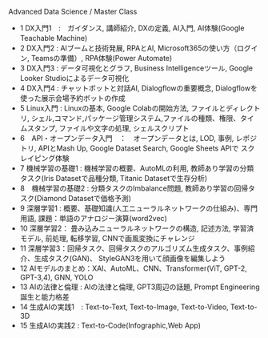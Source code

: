 Advanced Data Science / Master Class
- 1 DX入門1　:　ガイダンス, 講師紹介, DXの定義, AI入門, AI体験(Google Teachable Machine)　 
- 2 DX入門2  :   AIブームと技術発展, RPAとAI, Microsoft365の使い方（ログイン, Teamsの準備）, RPA体験(Power Automate)
- 3 DX入門3  :   データ可視化とグラフ, Business Intelligenceツール, Google Looker Studioによるデータ可視化
- 4 DX入門4  : チャットボットと対話AI, Dialogflowの重要概念, Dialogflowを使った展示会場予約ボットの作成
- 5 Linux入門 : Linuxの基本,  Google Colabの開始方法, ファイルとディレクトリ, シェル,コマンド,パッケージ管理システム,ファイルの種類、権限、タイムスタンプ, ファイルや文字の処理, シェルスクリプト
- 6　API・オープンデータ入門　：　オープンデータとは, LOD, 事例, レポジトリ, APIとMash Up, Google Dataset Search, Google Sheets APIで
スクレイピング体験
- 7 機械学習の基礎1 : 機械学習の概要、AutoMLの利用, 教師あり学習の分類タスク(Iris Datasetで品種分類, Titanic Datasetで生存分析) 
- 8　機械学習の基礎2 : 分類タスクのImbalance問題, 教師あり学習の回帰タスク(Diamond Datasetで価格予測)
- 9  深層学習1 : 概要、基礎知識(人工ニューラルネットワークの仕組み)、専門用語, 課題：単語のアナロジー演算(word2vec)
- 10 深層学習2： 畳み込みニューラルネットワークの構造, 記述方法, 学習済モデル, 前処理, 転移学習, CNNで画風変換にチャレンジ
- 11 深層学習3：回帰タスク、回帰タスクのアルゴリズム生成タスク、事例紹介、生成タスク(GAN)、 StyleGAN3を用いて顔画像を編集しよう
- 12 AIモデルのまとめ：XAI、AutoML、CNN、Transformer(ViT, GPT-2, GPT-3,4), GNN, YOLO
- 13 AIの法律と倫理 : AIの法律と倫理, GPT3周辺の話題, Prompt Engineering誕生と能力格差
- 14 生成AIの実践1　: Text-to-Text, Text-to-Image, Text-to-Video, Text-to-3D
- 15 生成AIの実践2 :  Text-to-Code(Infographic,Web App)
